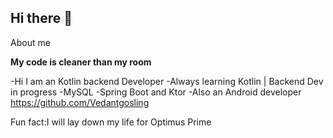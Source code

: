 ## Hi there 👋
About me

**My code is cleaner than my room**

-Hi I am an Kotlin backend Developer 
-Always learning Kotlin | Backend Dev in progress
-MySQL
-Spring Boot and Ktor
-Also an Android developer https://github.com/Vedantgosling

Fun fact:I will lay down my life for Optimus Prime
